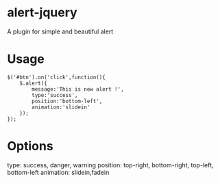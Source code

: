 # alert-jquery

A plugin for simple and beautiful alert

# Usage

```
$('#btn').on('click',function(){
    $.alert({
        message:'This is new alert !',
        type:'success',
        position:'bottom-left',
        animation:'slidein'
    });
});
```

# Options
type: success, danger, warning
position: top-right, bottom-right, top-left, bottom-left
animation: slidein,fadein
